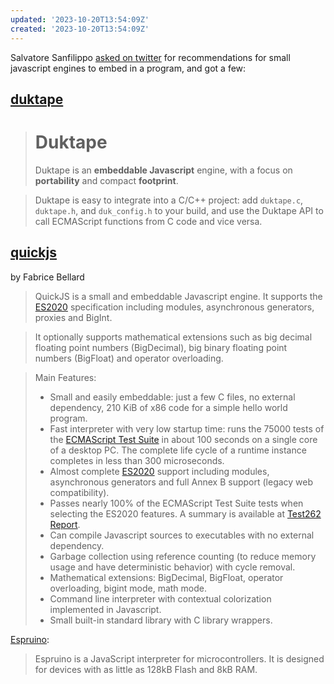 ```yaml
---
updated: '2023-10-20T13:54:09Z'
created: '2023-10-20T13:54:09Z'
---
```

Salvatore Sanfilippo [asked on twitter](https://twitter.com/antirez/status/1569986950509088769) for recommendations for small javascript engines to embed in a program, and got a few:

## [duktape](https://duktape.org/)

> # Duktape
> Duktape is an **embeddable Javascript** engine, with a focus on **portability** and compact **footprint**.

> Duktape is easy to integrate into a C/C++ project: add `duktape.c`, `duktape.h`, and `duk_config.h` to your build, and use the Duktape API to call ECMAScript functions from C code and vice versa.

## [quickjs](https://bellard.org/quickjs/)

by Fabrice Bellard

> QuickJS is a small and embeddable Javascript engine. It supports the [ES2020](https://tc39.github.io/ecma262/) specification including modules, asynchronous generators, proxies and BigInt.

> It optionally supports mathematical extensions such as big decimal floating point numbers (BigDecimal), big binary floating point numbers (BigFloat) and operator overloading.

> Main Features:
> 
> -   Small and easily embeddable: just a few C files, no external dependency, 210 KiB of x86 code for a simple hello world program.
> -   Fast interpreter with very low startup time: runs the 75000 tests of the [ECMAScript Test Suite](https://github.com/tc39/test262) in about 100 seconds on a single core of a desktop PC. The complete life cycle of a runtime instance completes in less than 300 microseconds.
> -   Almost complete [ES2020](https://tc39.github.io/ecma262/) support including modules, asynchronous generators and full Annex B support (legacy web compatibility).
> -   Passes nearly 100% of the ECMAScript Test Suite tests when selecting the ES2020 features. A summary is available at [Test262 Report](https://test262.report/).
> -   Can compile Javascript sources to executables with no external dependency.
> -   Garbage collection using reference counting (to reduce memory usage and have deterministic behavior) with cycle removal.
> -   Mathematical extensions: BigDecimal, BigFloat, operator overloading, bigint mode, math mode.
> -   Command line interpreter with contextual colorization implemented in Javascript.
> -   Small built-in standard library with C library wrappers.

[Espruino](https://github.com/espruino/Espruino):

> Espruino is a JavaScript interpreter for microcontrollers. It is designed for devices with as little as 128kB Flash and 8kB RAM.